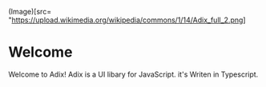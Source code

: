  (Image)[src= "https://upload.wikimedia.org/wikipedia/commons/1/14/Adix_full_2.png]
#  Welcome 

Welcome to Adix! Adix is a UI libary for JavaScript. it's Writen in Typescript.
